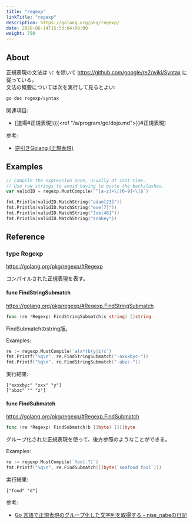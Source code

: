 ```yaml
---
title: "regexp"
linkTitle: "regexp"
description: https://golang.org/pkg/regexp/
date: 2020-06-14T15:53:04+09:00
weight: 750
---
```


## About

正規表現の文法は `\C` を除いて https://github.com/google/re2/wiki/Syntax に従っている。  
文法の概要については次を実行して見るとよい:

```sh
go doc regexp/syntax
```

関連項目:

- [道場#正規表現]({{<ref "/a/program/go/dojo.md">}}#正規表現)

参考:

- [逆引きGolang (正規表現)](https://ashitani.jp/golangtips/tips_regexp.html)

## Examples

```go
// Compile the expression once, usually at init time.
// Use raw strings to avoid having to quote the backslashes.
var validID = regexp.MustCompile(`^[a-z]+\[[0-9]+\]$`)

fmt.Println(validID.MatchString("adam[23]"))
fmt.Println(validID.MatchString("eve[7]"))
fmt.Println(validID.MatchString("Job[48]"))
fmt.Println(validID.MatchString("snakey"))
```

## Reference
### type Regexp

https://golang.org/pkg/regexp/#Regexp

コンパイルされた正規表現を表す。

#### func FindStringSubmatch

https://golang.org/pkg/regexp/#Regexp.FindStringSubmatch

```go
func (re *Regexp) FindStringSubmatch(s string) []string
```

FindSubmatchのstring版。

Examples:

```go
re := regexp.MustCompile(`a(x*)b(y|z)c`)
fmt.Printf("%q\n", re.FindStringSubmatch("-axxxbyc-"))
fmt.Printf("%q\n", re.FindStringSubmatch("-abzc-"))
```

実行結果:

```
["axxxbyc" "xxx" "y"]
["abzc" "" "z"]
```

#### func FindSubmatch

https://golang.org/pkg/regexp/#Regexp.FindSubmatch

```go
func (re *Regexp) FindSubmatch(b []byte) [][]byte
```

グループ化された正規表現を使って、後方参照のようなことができる。

Examples:

```go
re := regexp.MustCompile(`foo(.?)`)
fmt.Printf("%q\n", re.FindSubmatch([]byte(`seafood fool`)))
```

実行結果:

```
["food" "d"]
```

参考:

- [Go 言語で正規表現のグループ化した文字列を取得する - nise_nabeの日記](https://nisenabe.hatenablog.com/entry/2013/01/29/045559)
